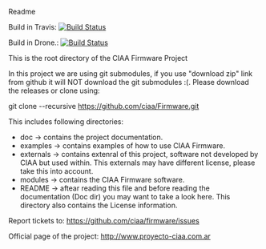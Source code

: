 Readme

Build in Travis: [![Build Status](https://travis-ci.org/ciaa/Firmware.svg?branch=master)](https://travis-ci.org/ciaa/Firmware)

Build in Drone.: [![Build Status](https://drone.io/github.com/ciaa/Firmware/status.png)](https://drone.io/github.com/ciaa/Firmware/latest)


This is the root directory of the CIAA Firmware Project
 
In this project we are using git submodules, if you use "download zip" link from
github it will NOT download the git submodules :(. Please download the releases
or clone using:
 
 git clone --recursive https://github.com/ciaa/Firmware.git
 
 This includes following directories:
 
* doc           -> contains the project documentation.
* examples      -> contains examples of how to use CIAA Firmware.
* externals     -> contains extenral of this project, software not developed by CIAA but used within. This externals may have different license, please take this into account.
* modules       -> contains the CIAA Firmware software.
* README        -> aftear reading this file and before reading the documentation (Doc dir) you may want to take a look here. This directory also contains the License information.

Report tickets to: https://github.com/ciaa/firmware/issues
 
Official page of the project: http://www.proyecto-ciaa.com.ar
